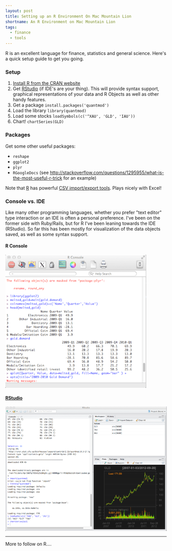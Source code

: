 ```yaml
---
layout: post
title: Setting up an R Environment On Mac Mountain Lion
shortname: An R Environment on Mac Mountain Lion
tags:
  - finance
  - tools 
---
```


R is an excellent language for finance, statistics and general science.  Here's a quick setup guide to get you going.

### Setup

1.  [Install R from the CRAN website][R]
2.  Get [RStudio][] (if IDE's are your thing).  This will provide syntax support, graphical representations of your data and R Objects as well as other handy features.
2.  Get a package `install.packages('quantmod')`
3.  Load the library `library(quantmod)`
4.  Load some stocks `loadSymbols(c('^XAU', 'GLD', 'IAU'))`
5.  Chart! `chartSeries(GLD)`

[R]: http://cran.r-project.org/bin/macosx/
[RStudio]: http://rstudio.org

### Packages

Get some other useful packages:

* `reshape`
* `ggplot2`
* `plyr`
* `RGoogleDocs` (see http://stackoverflow.com/questions/1295955/what-is-the-most-useful-r-trick for an example)

Note that [R][] has powerful [CSV import/export tools][tools].  Plays nicely with Excel!

[tools]: http://cran.r-project.org/doc/manuals/R-data.html

### Console vs. IDE

Like many other programming languages, whether you prefer "text editor" type interaction or an IDE is often a personal preference.  I've been on the former side with Ruby/Rails, but for R I've been leaning towards the IDE (RStudio).  So far this has been mostly for visualization of the data objects saved, as well as some syntax support.

#### R Console   ####
  
![Console Environment](/assets/article_images/2012/r-console.png)

#### [RStudio][]  
![IDE Environment](/assets/article_images/2012/r-studio.png)

__________
  
  
  
More to follow on R....
